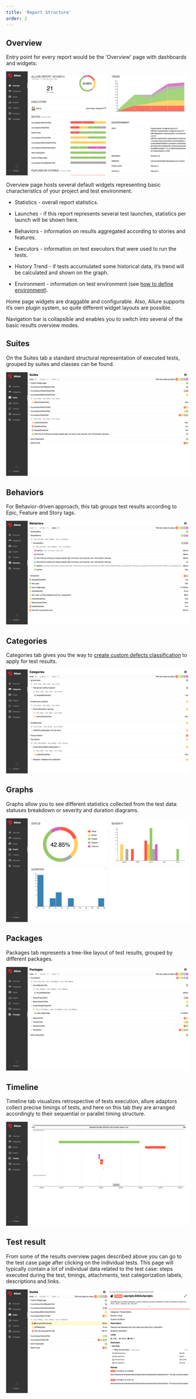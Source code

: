 ```yaml
---
title: 'Report Structure'
order: 2
---
```


## Overview

Entry point for every report would be the 'Overview' page with
dashboards and widgets:

![Overview](../images/tab_overview.png)

Overview page hosts several default widgets representing basic
characteristics of your project and test environment.

-   Statistics - overall report statistics.

-   Launches - if this report represents several test launches,
    statistics per launch will be shown here.

-   Behaviors - information on results aggregated according to stories
    and features.

-   Executors - information on test executors that were used to run the
    tests.

-   History Trend - if tests accumulated some historical data, it’s
    trend will be calculated and shown on the graph.

-   Environment - information on test environment (see [how to define environment](/allure/features/environment)).

Home page widgets are draggable and configurable. Also, Allure supports
it’s own plugin system, so quite different widget layouts are possible.

Navigation bar is collapsible and enables you to switch into several of
the basic results overview modes.

## Suites

On the Suites tab a standard structural representation of executed
tests, grouped by suites and classes can be found.

![Suites](../images/tab_suites.png)

## Behaviors

For Behavior-driven approach, this tab groups test results according to
Epic, Feature and Story tags.

![Behaviors](../images/tab_behaviors.png)

## Categories

Categories tab gives you the way to [create custom defects classification](/allure/features/categories) to apply for test results.

![Categories](../images/tab_categories.png)

## Graphs

Graphs allow you to see different statistics collected from the test
data: statuses breakdown or severity and duration diagrams.

![Graphs](../images/tab_graphs.png)

## Packages

Packages tab represents a tree-like layout of test results, grouped by
different packages.

![Packages](../images/tab_packages.png)

## Timeline

Timeline tab visualizes retrospective of tests execution, allure
adaptors collect precise timings of tests, and here on this tab they are
arranged accordingly to their sequential or parallel timing structure.

![Timeline](../images/tab_timeline.png)


## Test result

From some of the results overview pages described above you can go to
the test case page after clicking on the individual tests. This page
will typically contain a lot of individual data related to the test
case: steps executed during the test, timings, attachments, test
categorization labels, descriptions and links.

![Test result page](../images/testcase.png)





